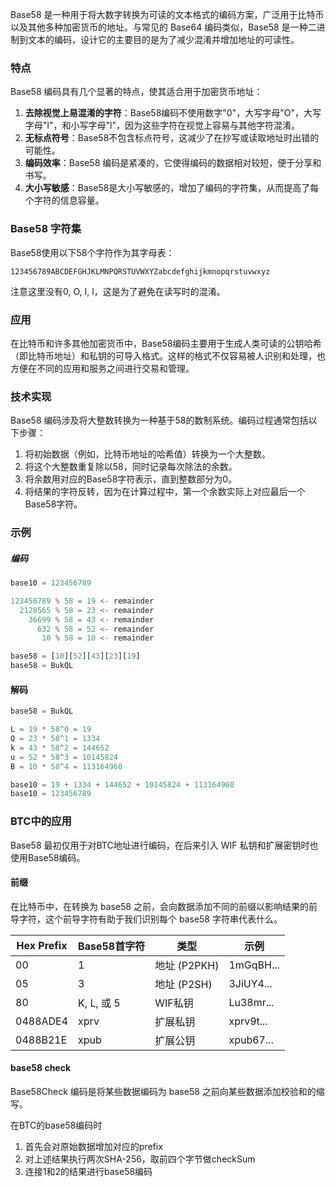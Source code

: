 Base58 是一种用于将大数字转换为可读的文本格式的编码方案，广泛用于比特币以及其他多种加密货币的地址。与常见的 Base64 编码类似，Base58 是一种二进制到文本的编码，设计它的主要目的是为了减少混淆并增加地址的可读性。

### 特点

Base58 编码具有几个显著的特点，使其适合用于加密货币地址：

1. **去除视觉上易混淆的字符**：Base58编码不使用数字"0"，大写字母"O"，大写字母"I"，和小写字母"l"，因为这些字符在视觉上容易与其他字符混淆。
2. **无标点符号**：Base58不包含标点符号，这减少了在抄写或读取地址时出错的可能性。
3. **编码效率**：Base58 编码是紧凑的，它使得编码的数据相对较短，便于分享和书写。
4. **大小写敏感**：Base58是大小写敏感的，增加了编码的字符集，从而提高了每个字符的信息容量。

### Base58 字符集

Base58使用以下58个字符作为其字母表：

```
123456789ABCDEFGHJKLMNPQRSTUVWXYZabcdefghijkmnopqrstuvwxyz
```

注意这里没有0, O, I, l，这是为了避免在读写时的混淆。

### 应用

在比特币和许多其他加密货币中，Base58编码主要用于生成人类可读的公钥哈希（即比特币地址）和私钥的可导入格式。这样的格式不仅容易被人识别和处理，也方便在不同的应用和服务之间进行交易和管理。

### 技术实现

Base58 编码涉及将大整数转换为一种基于58的数制系统。编码过程通常包括以下步骤：

1. 将初始数据（例如，比特币地址的哈希值）转换为一个大整数。
2. 将这个大整数重复除以58，同时记录每次除法的余数。
3. 将余数用对应的Base58字符表示，直到整数部分为0。
4. 将结果的字符反转，因为在计算过程中，第一个余数实际上对应最后一个Base58字符。

### 示例

##### 编码

```js
base10 = 123456789

123456789 % 58 = 19 <- remainder
  2128565 % 58 = 23 <- remainder
    36699 % 58 = 43 <- remainder
      632 % 58 = 52 <- remainder
       10 % 58 = 10 <- remainder

base58 = [10][52][43][23][19]
base58 = BukQL
```

#### 解码

```js
base58 = BukQL

L = 19 * 58^0 = 19
Q = 23 * 58^1 = 1334
k = 43 * 58^2 = 144652
u = 52 * 58^3 = 10145824
B = 10 * 58^4 = 113164960

base10 = 19 + 1334 + 144652 + 10145824 + 113164960
base10 = 123456789
```

### BTC中的应用

Base58 最初仅用于对BTC地址进行编码，在后来引入 WIF 私钥和扩展密钥时也使用Base58编码。

#### 前缀

在比特币中，在转换为 base58 之前，会向数据添加不同的前缀以影响结果的前导字符，这个前导字符有助于我们识别每个 base58 字符串代表什么。

| Hex Prefix | Base58首字符 | 类型         | 示例      |
| ---------- | ------------ | ------------ | --------- |
| 00         | 1            | 地址 (P2PKH) | 1mGqBH... |
| 05         | 3            | 地址 (P2SH)  | 3JiUY4... |
| 80         | K, L, 或 5   | WIF私钥      | Lu38mr... |
| 0488ADE4   | xprv         | 扩展私钥     | xprv9t... |
| 0488B21E   | xpub         | 扩展公钥     | xpub67... |

#### base58 check

Base58Check 编码是将某些数据编码为 base58 之前向某些数据添加校验和的缩写。

在BTC的base58编码时

1. 首先会对原始数据增加对应的prefix
2. 对上述结果执行两次SHA-256，取前四个字节做checkSum
3. 连接1和2的结果进行base58编码
